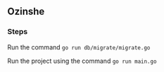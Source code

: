 ## Ozinshe

### Steps 

Run the command `go run db/migrate/migrate.go` 

Run the project using the command `go run main.go`

